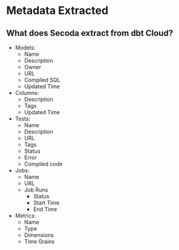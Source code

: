 # Metadata Extracted

## What does Secoda extract from dbt Cloud?

* Models:&#x20;
  * Name&#x20;
  * Description&#x20;
  * Owner&#x20;
  * URL&#x20;
  * Compiled SQL&#x20;
  * Updated Time
* Columns:&#x20;
  * Description&#x20;
  * Tags&#x20;
  * Updated Time
* Tests:&#x20;
  * Name&#x20;
  * Description&#x20;
  * URL&#x20;
  * Tags&#x20;
  * Status&#x20;
  * Error&#x20;
  * Compiled code
* Jobs:&#x20;
  * Name&#x20;
  * URL&#x20;
  * Job Runs&#x20;
    * Status&#x20;
    * Start Time&#x20;
    * End Time
* Metrics:
  * Name&#x20;
  * Type&#x20;
  * Dimensions&#x20;
  * Time Grains
